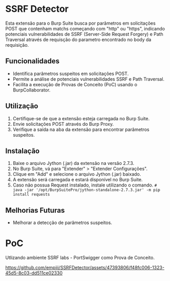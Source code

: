 # SSRF Detector

Esta extensão para o Burp Suite busca por parâmetros em solicitações POST que contenham matchs começando com "http" ou "https", indicando potenciais vulnerabilidades de SSRF (Server-Side Request Forgery) e Path Traversal através de requisção do parametro encontrado no body da requisição.

## Funcionalidades

- Identifica parâmetros suspeitos em solicitações POST.
- Permite a análise de potenciais vulnerabilidades SSRF e Path Traversal.
- Facilita a execução de Provas de Conceito (PoC) usando o BurpCollaborator.

## Utilização

1. Certifique-se de que a extensão esteja carregada no Burp Suite.
2. Envie solicitações POST através do Burp Proxy.
3. Verifique a saída na aba da extensão para encontrar parâmetros suspeitos.

## Instalação

1. Baixe o arquivo Jython (.jar) da extensão na versão 2.7.3.
2. No Burp Suite, vá para "Extender" > "Extender Configurações".
3. Clique em "Add" e selecione o arquivo Jython (.jar) baixado.
4. A extensão será carregada e estará disponível no Burp Suite.
5. Caso não possua Request instalado, instale utilizando o comando. `# java -jar '/opt/BurpSuitePro/jython-standalone-2.7.3.jar' -m pip install requests`

## Melhorias Futuras

- Melhorar a detecção de parâmetros suspeitos.

# PoC

Utlizando ambiente SSRF labs - PortSwigger como Prova de Conceito.

https://github.com/empiii/SSRFDetector/assets/47393806/f48fc006-1323-45d5-8c03-dd511ce02330

